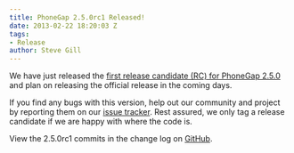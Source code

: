 ```yaml
---
title: PhoneGap 2.5.0rc1 Released!
date: 2013-02-22 18:20:03 Z
tags:
- Release
author: Steve Gill
---
```


We have just released the [first release candidate (RC) for PhoneGap 2.5.0](https://github.com/phonegap/phonegap/archive/2.5.0rc1.zip) and plan on releasing the official release in the coming days.

If you find any bugs with this version, help out our community and project by reporting them on our [issue tracker](https://issues.apache.org/jira/browse/CB). Rest assured, we only tag a release candidate if we are happy with where the code is.

View the 2.5.0rc1 commits in the change log on [GitHub](https://github.com/phonegap/phonegap/blob/2.5.0rc1/changelog).
